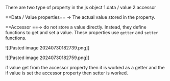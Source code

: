 There are two type of property in the js object 
1.data / value
2.accessor

==Data / Value properties== -> The actual value stored in the property.

==Accessor ==-> do not store a value directly. Instead, they define functions to get and set a value. These properties use `getter` and `setter` functions.

![[Pasted image 20240730182739.png]]

![[Pasted image 20240730182759.png]]

if value get from the accessor property then it is worked as a getter and the if value is set the accessor property then setter is worked. 

